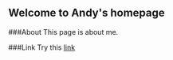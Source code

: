 ## Welcome to Andy's  homepage

###About 
This page is about me.

###Link
Try this [link](Refreshed.github.io)

